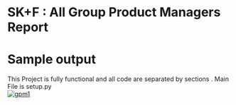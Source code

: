 # SK+F : All Group Product Managers Report
# Sample output
This Project is fully functional and all code are separated by sections . Main File is setup.py <br>
<a href="https://ibb.co/WknHYGp"><img src="https://i.ibb.co/jyh81bZ/gpm1.png" alt="gpm1" border="0"></a>
<br>
